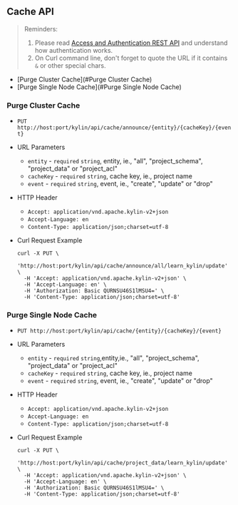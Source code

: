 ## Cache API

> Reminders:
>
> 1. Please read [Access and Authentication REST API](authentication.en.md) and understand how authentication works.
> 2. On Curl command line, don't forget to quote the URL if it contains `&` or other special chars.



* [Purge Cluster Cache](#Purge Cluster Cache)
* [Purge Single Node Cache](#Purge Single Node Cache)



### Purge Cluster Cache

- `PUT http://host:port/kylin/api/cache/announce/{entity}/{cacheKey}/{event}`


- URL Parameters
  - `entity` - `required` `string`, entity, ie., "all", "project_schema", "project_data" or "project_acl" 
  - `cacheKey` - `required` `string`, cache key, ie., project name
  - `event` - `required` `string`, event, ie., "create", "update" or "drop"


- HTTP Header
  - `Accept: application/vnd.apache.kylin-v2+json`
  - `Accept-Language: en`
  - `Content-Type: application/json;charset=utf-8`


- Curl Request Example

  ```shell
  curl -X PUT \
    'http://host:port/kylin/api/cache/announce/all/learn_kylin/update' \
    -H 'Accept: application/vnd.apache.kylin-v2+json' \
    -H 'Accept-Language: en' \
    -H 'Authorization: Basic QURNSU46S1lMSU4=' \
    -H 'Content-Type: application/json;charset=utf-8'
  ```



### Purge Single Node Cache

- `PUT http://host:port/kylin/api/cache/{entity}/{cacheKey}/{event}`

- URL Parameters
  - `entity` - `required` `string`,entity,ie., "all", "project_schema", "project_data" or "project_acl" 
  - `cacheKey` - `required` `string`, cache key, ie., project name
  - `event` - `required` `string`, event, ie., "create", "update" or "drop"

- HTTP Header
  - `Accept: application/vnd.apache.kylin-v2+json`
  - `Accept-Language: en`
  - `Content-Type: application/json;charset=utf-8`

- Curl Request Example

  ```shell
  curl -X PUT \
    'http://host:port/kylin/api/cache/project_data/learn_kylin/update' \
    -H 'Accept: application/vnd.apache.kylin-v2+json' \
    -H 'Accept-Language: en' \
    -H 'Authorization: Basic QURNSU46S1lMSU4=' \
    -H 'Content-Type: application/json;charset=utf-8'
  ```
